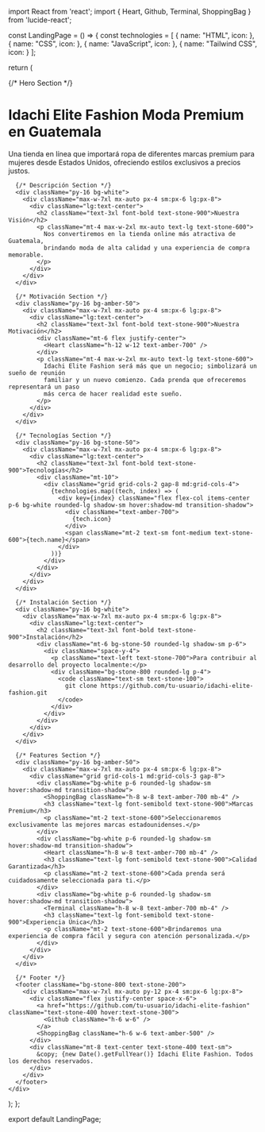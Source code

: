 import React from 'react';
import { Heart, Github, Terminal, ShoppingBag } from 'lucide-react';

const LandingPage = () => {
  const technologies = [
    { name: "HTML", icon: <Terminal className="h-6 w-6" /> },
    { name: "CSS", icon: <Terminal className="h-6 w-6" /> },
    { name: "JavaScript", icon: <Terminal className="h-6 w-6" /> },
    { name: "Tailwind CSS", icon: <Terminal className="h-6 w-6" /> }
  ];

  return (
    <div className="min-h-screen bg-stone-50">
      {/* Hero Section */}
      <div className="relative bg-gradient-to-r from-amber-50 to-stone-50">
        <div className="max-w-7xl mx-auto px-4 sm:px-6 lg:px-8 py-24">
          <div className="text-center">
            <h1 className="text-4xl font-bold tracking-tight text-stone-900 sm:text-5xl md:text-6xl">
              <span className="block">Idachi Elite Fashion</span>
              <span className="block text-amber-800 mt-2">Moda Premium en Guatemala</span>
            </h1>
            <p className="mt-6 max-w-2xl mx-auto text-lg text-stone-600">
              Una tienda en línea que importará ropa de diferentes marcas premium para mujeres desde Estados Unidos, 
              ofreciendo estilos exclusivos a precios justos.
            </p>
          </div>
        </div>
      </div>

      {/* Descripción Section */}
      <div className="py-16 bg-white">
        <div className="max-w-7xl mx-auto px-4 sm:px-6 lg:px-8">
          <div className="lg:text-center">
            <h2 className="text-3xl font-bold text-stone-900">Nuestra Visión</h2>
            <p className="mt-4 max-w-2xl mx-auto text-lg text-stone-600">
              Nos convertiremos en la tienda online más atractiva de Guatemala, 
              brindando moda de alta calidad y una experiencia de compra memorable.
            </p>
          </div>
        </div>
      </div>

      {/* Motivación Section */}
      <div className="py-16 bg-amber-50">
        <div className="max-w-7xl mx-auto px-4 sm:px-6 lg:px-8">
          <div className="lg:text-center">
            <h2 className="text-3xl font-bold text-stone-900">Nuestra Motivación</h2>
            <div className="mt-6 flex justify-center">
              <Heart className="h-12 w-12 text-amber-700" />
            </div>
            <p className="mt-4 max-w-2xl mx-auto text-lg text-stone-600">
              Idachi Elite Fashion será más que un negocio; simbolizará un sueño de reunión 
              familiar y un nuevo comienzo. Cada prenda que ofreceremos representará un paso 
              más cerca de hacer realidad este sueño.
            </p>
          </div>
        </div>
      </div>

      {/* Tecnologías Section */}
      <div className="py-16 bg-stone-50">
        <div className="max-w-7xl mx-auto px-4 sm:px-6 lg:px-8">
          <div className="lg:text-center">
            <h2 className="text-3xl font-bold text-stone-900">Tecnologías</h2>
            <div className="mt-10">
              <div className="grid grid-cols-2 gap-8 md:grid-cols-4">
                {technologies.map((tech, index) => (
                  <div key={index} className="flex flex-col items-center p-6 bg-white rounded-lg shadow-sm hover:shadow-md transition-shadow">
                    <div className="text-amber-700">
                      {tech.icon}
                    </div>
                    <span className="mt-2 text-sm font-medium text-stone-600">{tech.name}</span>
                  </div>
                ))}
              </div>
            </div>
          </div>
        </div>
      </div>

      {/* Instalación Section */}
      <div className="py-16 bg-white">
        <div className="max-w-7xl mx-auto px-4 sm:px-6 lg:px-8">
          <div className="lg:text-center">
            <h2 className="text-3xl font-bold text-stone-900">Instalación</h2>
            <div className="mt-6 bg-stone-50 rounded-lg shadow-sm p-6">
              <div className="space-y-4">
                <p className="text-left text-stone-700">Para contribuir al desarrollo del proyecto localmente:</p>
                <div className="bg-stone-800 rounded-lg p-4">
                  <code className="text-sm text-stone-100">
                    git clone https://github.com/tu-usuario/idachi-elite-fashion.git
                  </code>
                </div>
              </div>
            </div>
          </div>
        </div>
      </div>

      {/* Features Section */}
      <div className="py-16 bg-amber-50">
        <div className="max-w-7xl mx-auto px-4 sm:px-6 lg:px-8">
          <div className="grid grid-cols-1 md:grid-cols-3 gap-8">
            <div className="bg-white p-6 rounded-lg shadow-sm hover:shadow-md transition-shadow">
              <ShoppingBag className="h-8 w-8 text-amber-700 mb-4" />
              <h3 className="text-lg font-semibold text-stone-900">Marcas Premium</h3>
              <p className="mt-2 text-stone-600">Seleccionaremos exclusivamente las mejores marcas estadounidenses.</p>
            </div>
            <div className="bg-white p-6 rounded-lg shadow-sm hover:shadow-md transition-shadow">
              <Heart className="h-8 w-8 text-amber-700 mb-4" />
              <h3 className="text-lg font-semibold text-stone-900">Calidad Garantizada</h3>
              <p className="mt-2 text-stone-600">Cada prenda será cuidadosamente seleccionada para ti.</p>
            </div>
            <div className="bg-white p-6 rounded-lg shadow-sm hover:shadow-md transition-shadow">
              <Terminal className="h-8 w-8 text-amber-700 mb-4" />
              <h3 className="text-lg font-semibold text-stone-900">Experiencia Única</h3>
              <p className="mt-2 text-stone-600">Brindaremos una experiencia de compra fácil y segura con atención personalizada.</p>
            </div>
          </div>
        </div>
      </div>

      {/* Footer */}
      <footer className="bg-stone-800 text-stone-200">
        <div className="max-w-7xl mx-auto py-12 px-4 sm:px-6 lg:px-8">
          <div className="flex justify-center space-x-6">
            <a href="https://github.com/tu-usuario/idachi-elite-fashion" className="text-stone-400 hover:text-stone-300">
              <Github className="h-6 w-6" />
            </a>
            <ShoppingBag className="h-6 w-6 text-amber-500" />
          </div>
          <div className="mt-8 text-center text-stone-400 text-sm">
            &copy; {new Date().getFullYear()} Idachi Elite Fashion. Todos los derechos reservados.
          </div>
        </div>
      </footer>
    </div>
  );
};

export default LandingPage;
